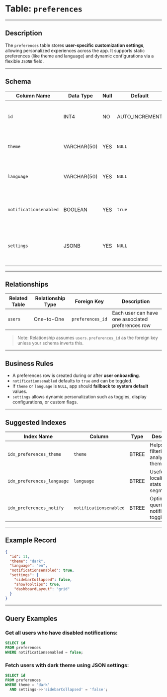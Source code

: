 # Table: `preferences`

---

## Description

The `preferences` table stores **user-specific customization settings**, allowing personalized experiences across the app. It supports static preferences (like theme and language) and dynamic configurations via a flexible `JSONB` field.

---

## Schema

| Column Name            | Data Type   | Null | Default         | Constraints | Description                                                |
| ---------------------- | ----------- | ---- | --------------- | ----------- | ---------------------------------------------------------- |
| `id`                   | INT4        | NO   | AUTO_INCREMENT  | Primary Key | Unique identifier for each preference record               |
| `theme`                | VARCHAR(50) | YES  | `NULL`          |             | Preferred UI theme (e.g., `'light'`, `'dark'`)             |
| `language`             | VARCHAR(50) | YES  | `NULL`          |             | Preferred app language (e.g., `'en'`, `'fr'`, `'es'`)      |
| `notificationsenabled` | BOOLEAN     | YES  | `true`          |             | Whether the user receives push/email notifications         |
| `settings`             | JSONB       | YES  | `NULL`          |             | Flexible key-value settings (e.g., layout, toggles, flags) |

---

## Relationships

| Related Table | Relationship Type | Foreign Key      | Description                                       |
| ------------- | ----------------- | ---------------- | ------------------------------------------------- |
| `users`       | One-to-One        | `preferences_id` | Each user can have one associated preferences row |

> Note: Relationship assumes `users.preferences_id` as the foreign key unless your schema inverts this.

---

## Business Rules

* A preferences row is created during or after **user onboarding**.
* `notificationsenabled` defaults to `true` and can be toggled.
* If `theme` or `language` is `NULL`, app should **fallback to system default** values.
* `settings` allows dynamic personalization such as toggles, display configurations, or custom flags.

---

## Suggested Indexes

| Index Name                 | Column                 | Type  | Description                                        |
| -------------------------- | ---------------------- | ----- | -------------------------------------------------- |
| `idx_preferences_theme`    | `theme`                | BTREE | Helps in filtering or analytics by theme           |
| `idx_preferences_language` | `language`             | BTREE | Useful for localization stats or user segmentation |
| `idx_preferences_notify`   | `notificationsenabled` | BTREE | Optimizes queries for notification toggling        |

---

## Example Record

```json
{
  "id": 11,
  "theme": "dark",
  "language": "en",
  "notificationsenabled": true,
  "settings": {
    "sidebarCollapsed": false,
    "showTooltips": true,
    "dashboardLayout": "grid"
  }
}
```

---

## Query Examples

### Get all users who have disabled notifications:

```sql
SELECT id
FROM preferences
WHERE notificationsenabled = false;
```

### Fetch users with dark theme using JSON settings:

```sql
SELECT id
FROM preferences
WHERE theme = 'dark'
  AND settings->>'sidebarCollapsed' = 'false';
```